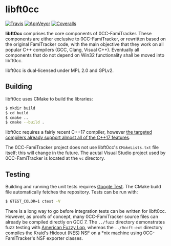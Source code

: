 # libft0cc

[![Travis](https://img.shields.io/travis/HertzDevil/0CC-FamiTracker/master.svg?style=flat-square&logo=travis)][travis-ci]
[![AppVeyor](https://img.shields.io/appveyor/ci/HertzDevil/0CC-FamiTracker/master.svg?style=flat-square&logo=appveyor)][appveyor]
[![Coveralls](https://img.shields.io/coveralls/github/HertzDevil/0CC-FamiTracker/master.svg?style=flat-square)][coveralls]

**libft0cc** comprises the core components of 0CC-FamiTracker. These components
are either exclusive to 0CC-FamiTracker, or rewritten based on the original
FamiTracker code, with the main objective that they work on all popular C++
compilers (GCC, Clang, Visual C++). Eventually all components that do not depend
on Win32 functionality shall be moved into libft0cc.

libft0cc is dual-licensed under MPL 2.0 and GPLv2.

## Building

libft0cc uses CMake to build the libraries:

```sh
$ mkdir build
$ cd build
$ cmake ..
$ cmake --build .
```

libft0cc requires a fairly recent C++17 compiler, however [the targeted
compilers already support almost all of the C++17 features][cpp-support].

The 0CC-FamiTracker project does not use libft0cc's `CMakeLists.txt` file
itself; this will change in the future. The acutal Visual Studio project used by
0CC-FamiTracker is located at the `vc` directory.

## Testing

Building and running the unit tests requires [Google Test][gtest]. The CMake
build file automatically fetches the repository. Tests can be run with:

```sh
$ GTEST_COLOR=1 ctest -V
```

There is a long way to go before integration tests can be written for libft0cc.
However, as proofs of concept, many 0CC-FamiTracker source files can already be
compiled directly on GCC 7. The `../fuzz` directory demonstrates fuzz testing
with [American Fuzzy Lop][afl-fuzz], whereas the `../0ccft-ext` directory
compiles the Kraid's Hideout (NES) NSF on a *nix machine using 0CC-FamiTracker's
NSF exporter classes.

[cpp-support]: http://en.cppreference.com/w/cpp/compiler_support
[gtest]: https://github.com/google/googletest
[afl-fuzz]: http://lcamtuf.coredump.cx/afl/
[travis-ci]: https://travis-ci.org/HertzDevil/0CC-FamiTracker
[appveyor]: https://ci.appveyor.com/project/HertzDevil/0cc-famitracker
[coveralls]: https://coveralls.io/github/HertzDevil/0CC-FamiTracker?branch=master
